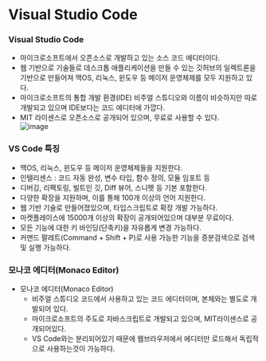 # Visual Studio Code

### Visual Studio Code
- 마이크로소프트에서 오픈소스로 개발하고 있는 소스 코드 에디터이다.
- 웹 기반으로 기술들로 데스크톱 애플리케이션을 만들 수 있는 깃허브의 일렉트론을 기반으로 만들어져 맥OS, 리눅스, 윈도우 등 메이저 운영체제를 모두 지원하고 있다.
- 마이크로소프트의 통합 개발 환경(IDE) 비주얼 스튜디오와 이름이 비슷하지만 따로 개발되고 있으며 IDE보다는 코드 에디터에 가깝다.
- MIT 라이센스로 오픈소스로 공개되어 있으며, 무료로 사용할 수 있다.  
![image](https://user-images.githubusercontent.com/101856066/203022041-6c460e11-f60d-4044-97f2-84e2b98cd208.png)


### VS Code 특징
- 맥OS, 리눅스, 윈도우 등 메이저 운영체제들을 지원한다.
- 인텔리센스 : 코드 자동 완성, 변수 타입, 함수 정의, 모듈 임포트 등
- 디버깅, 리팩토링, 빌트인 깃, Diff 뷰어, 스니펫 등 기본 포함한다.
- 다양한 확장을 지원하며, 이를 통해 100개 이상의 언어 지원한다.
- 웹 기반 기술로 만들어졌있으며, 타입스크립트로 확장 개발 가능하다.
- 마켓플레이스에 15000개 이상의 확장이 공개되어있으며 대부분 무료이다.
- 모든 기능에 대한 키 바인딩(단축키)을 자유롭게 변경 가능하다.
- 커맨드 팔레트(Command + Shift + P)로 사용 가능한 기능을 증분검색으로 검색 및 실행 가능하다.

### 모나코 에디터(Monaco Editor)
- 모나코 에디터(Monaco Editor)
  - 비주얼 스튜디오 코드에서 사용하고 있는 코드 에디터이며, 본체와는 별도로 개발되어 있다.
  - 마이크로소프트의 주도로 자바스크립트로 개발되고 있으며, MIT라이센스로 공개되어있다.
  - VS Code와는 분리되어있기 때문에 웹브라우저에서 에디터만 로드해서 독립적으로 사용하는것이 가능하다.
